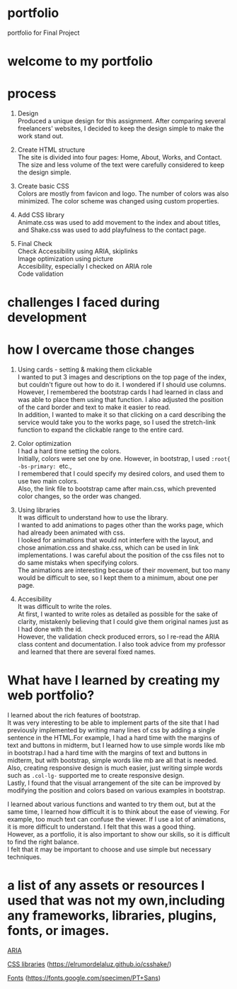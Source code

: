 # portfolio
portfolio for Final Project

# welcome to my portfolio

# process 
1. Design  
Produced a unique design for this assignment.
After comparing several freelancers' websites, I decided to keep the design simple to make the work stand out.

2. Create HTML structure  
The site is divided into four pages: Home, About, Works, and Contact. The size and less volume of the text were carefully considered to keep the design simple. 

3. Create basic CSS  
Colors are mostly from favicon and logo. The number of colors was also minimized. The color scheme was changed using custom properties.

4. Add CSS library  
Animate.css was used to add movement to the index and about titles, and Shake.css was used to add playfulness to the contact page.

5. Final Check  
Check Accessibility using ARIA, skiplinks  
Image optimization using picture  
Accesibility, especially I checked on ARIA role  
Code validation  

# challenges I faced during development
# how I overcame those changes
1. Using cards - setting & making them clickable  
I wanted to put 3 images and descriptions on the top page of the index, but couldn't figure out how to do it. I wondered if I should use columns.  
However, I remembered the bootstrap cards I had learned in class and was able to place them using that function. I also adjusted the position of the card border and text to make it easier to read.  
In addition, I wanted to make it so that clicking on a card describing the service would take you to the works page, so I used the stretch-link function to expand the clickable range to the entire card.  

2. Color optimization  
I had a hard time setting the colors.  
Initially, colors were set one by one. However, in bootstrap, I used `:root{    -bs-primary: `etc.,  
I remembered that I could specify my desired colors, and used them to use two main colors.  
Also, the link file to bootstrap came after main.css, which prevented color changes, so the order was changed.  

3. Using libraries  
It was difficult to understand how to use the library.  
I wanted to add animations to pages other than the works page, which had already been animated with css.  
I looked for animations that would not interfere with the layout, and chose animation.css and shake.css, which can be used in link implementations. 
I was careful about the position of the css files not to do same mistaks when specifying colors.  
The animations are interesting because of their movement, but too many would be difficult to see, so I kept them to a minimum, about one per page.  

4. Accesibility  
It was difficult to write the roles.  
At first, I wanted to write roles as detailed as possible for the sake of clarity, mistakenly believing that I could give them original names just as I had done with the id.  
However, the validation check produced errors, so I re-read the ARIA class content and documentation. I also took advice from my professor and learned that there are several fixed names.  


# What have I learned by creating my web portfolio?  
I learned about the rich features of bootstrap.  
It was very interesting to be able to implement parts of the site that I had previously implemented by writing many lines of css by adding a single sentence in the HTML.For example, I had a hard time with the margins of text and buttons in midterm, but I learned how to use simple words like mb in bootstrap.I had a hard time with the margins of text and buttons in midterm, but with bootstrap, simple words like mb are all that is needed.  
Also, creating responsive design is much easier, just writing simple words such as `.col-lg-` supported me to create responsive design.  
Lastly, I found that the visual arrangement of the site can be improved by modifying the position and colors based on various examples in bootstrap.  

I learned about various functions and wanted to try them out, but at the same time, I learned how difficult it is to think about the ease of viewing. For example, too much text can confuse the viewer. If I use a lot of animations, it is more difficult to understand. I felt that this was a good thing.  
However, as a portfolio, it is also important to show our skills, so it is difficult to find the right balance.  
I felt that it may be important to choose and use simple but necessary techniques.  


# a list of any assets or resources I used that was not my own,including any frameworks, libraries, plugins, fonts, or images. 

[ARIA](https://www.w3.org/TR/html-aria/#el-footer)

[CSS libraries](https://animate.style/)  (https://elrumordelaluz.github.io/csshake/)

[Fonts](https://fonts.google.com/specimen/Nunito)  (https://fonts.google.com/specimen/PT+Sans)
